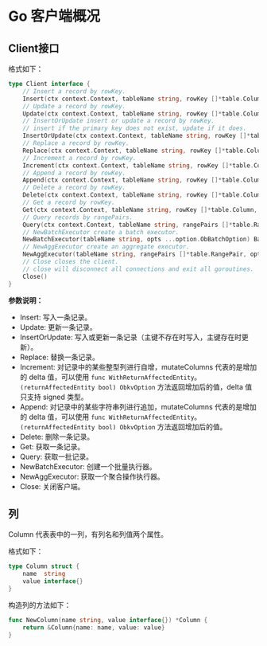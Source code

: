# Go 客户端概况

## Client接口

格式如下：

```go
type Client interface {
    // Insert a record by rowKey.
    Insert(ctx context.Context, tableName string, rowKey []*table.Column, mutateColumns []*table.Column, opts ...option.ObOperationOption) (int64, error)
    // Update a record by rowKey.
    Update(ctx context.Context, tableName string, rowKey []*table.Column, mutateColumns []*table.Column, opts ...option.ObOperationOption) (int64, error)
    // InsertOrUpdate insert or update a record by rowKey.
    // insert if the primary key does not exist, update if it does.
    InsertOrUpdate(ctx context.Context, tableName string, rowKey []*table.Column, mutateColumns []*table.Column, opts ...option.ObOperationOption) (int64, error)
    // Replace a record by rowKey.
    Replace(ctx context.Context, tableName string, rowKey []*table.Column, mutateColumns []*table.Column, opts ...option.ObOperationOption) (int64, error)
    // Increment a record by rowKey.
    Increment(ctx context.Context, tableName string, rowKey []*table.Column, mutateColumns []*table.Column, opts ...option.ObOperationOption) (SingleResult, error)
    // Append a record by rowKey.
    Append(ctx context.Context, tableName string, rowKey []*table.Column, mutateColumns []*table.Column, opts ...option.ObOperationOption) (SingleResult, error)
    // Delete a record by rowKey.
    Delete(ctx context.Context, tableName string, rowKey []*table.Column, opts ...option.ObOperationOption) (int64, error)
    // Get a record by rowKey.
    Get(ctx context.Context, tableName string, rowKey []*table.Column, getColumns []string, opts ...option.ObOperationOption) (SingleResult, error)
    // Query records by rangePairs.
    Query(ctx context.Context, tableName string, rangePairs []*table.RangePair, opts ...option.ObQueryOption) (QueryResultIterator, error)
    // NewBatchExecutor create a batch executor.
    NewBatchExecutor(tableName string, opts ...option.ObBatchOption) BatchExecutor
    // NewAggExecutor create an aggregate executor.
    NewAggExecutor(tableName string, rangePairs []*table.RangePair, opts ...option.ObQueryOption) AggExecutor
    // Close closes the client.
    // close will disconnect all connections and exit all goroutines.
    Close()
}
```

**参数说明：**

* Insert: 写入一条记录。
* Update: 更新一条记录。
* InsertOrUpdate: 写入或更新一条记录（主键不存在时写入，主键存在时更新）。
* Replace: 替换一条记录。
* Increment: 对记录中的某些整型列进行自增，mutateColumns 代表的是增加的 delta 值，可以使用 `func WithReturnAffectedEntity`。`(returnAffectedEntity bool) ObkvOption` 方法返回增加后的值，delta 值只支持 signed 类型。
* Append: 对记录中的某些字符串列进行追加，mutateColumns 代表的是增加的 delta 值，可以使用 `func WithReturnAffectedEntity`。`(returnAffectedEntity bool) ObkvOption` 方法返回增加后的值。
* Delete: 删除一条记录。
* Get: 获取一条记录。
* Query: 获取一批记录。
* NewBatchExecutor: 创建一个批量执行器。
* NewAggExecutor: 获取一个聚合操作执行器。
* Close: 关闭客户端。

## 列

Column 代表表中的一列，有列名和列值两个属性。

格式如下：

```go
type Column struct {
    name  string
    value interface{}
}
```

构造列的方法如下：

```go
func NewColumn(name string, value interface{}) *Column {
    return &Column{name: name, value: value}
}
```
